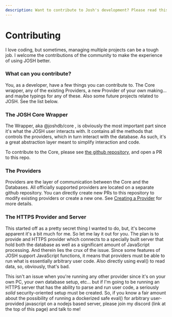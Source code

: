 ```yaml
---
description: Want to contribute to Josh's development? Please read this page!
---
```


# Contributing

I love coding, but sometimes, managing multiple projects can be a tough job. I welcome the contributions of the community to make the experience of using JOSH better. 

### What can you contribute?

You, as a developer, have a few things you can contribute to. The Core wrapper, any of the existing Providers, a new Provider of your own making... and maybe typings for any of these. Also some future projects related to JOSH. See the list below.

### The JOSH Core Wrapper

The Wrapper, aka @joshdb/core , is obviously the most important part since it's what the JOSH user interacts with. It contains all the methods that controls the providers, which in turn interact with the database. As such, it's a great abstraction layer meant to simplify interaction and code.

To contribute to the Core, please see [the github repository](https://github.com/eslachance/josh), and open a PR to this repo.

### The Providers

Providers are the layer of communication between the Core and the Databases. All officially supported providers are located on a separate github repository. You can directly create new PRs to this repository to modify existing providers or create a new one. See [Creating a Provider](creating-a-provider.md) for more details.

### The HTTPS Provider and Server

This started off as a pretty secret thing I wanted to do, but, it's become apparent it's a bit much for me. So let me lay it out for you. The plan is to provide and HTTPS provider which connects to a specially built server that hold both the database as well as a significant amount of JavaScript processing. And therein lies the crux of the issue. Since some features of JOSH support JavaScript functions, it means that providers must be able to run what is essentially arbitrary user code. Also directly using eval\(\) to read data, so, obviously, that's bad.

This isn't an issue when you're running any other provider since it's on your own PC, your own database setup, etc... but if I'm going to be running an HTTPS server that has the ability to parse and run user code, a seriously _solid_ security-oriented setup must be created. So, if you know a fair amount about the possibility of running a dockerized safe eval\(\) for arbitrary user-provided javascript on a nodejs based server, please join my discord \(link at the top of this page\) and talk to me!

